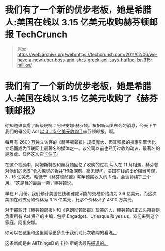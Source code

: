 # 我们有了一个新的优步老板，她是希腊人:美国在线以 3.15 亿美元收购赫芬顿邮报 TechCrunch

> 原文：<https://web.archive.org/web/https://techcrunch.com/2011/02/06/we-have-a-new-uber-boss-and-shes-greek-aol-buys-huffpo-for-315-million/>

# 我们有了一个新的优步老板，她是希腊人:美国在线以 3.15 亿美元收购了《赫芬顿邮报》

你知道谁赢得了超级碗吗？阿里安娜·赫芬顿。根据新闻发布会的消息，今天下午我们的母公司 Aol [以 3 . 15 亿美元收购了](https://web.archive.org/web/20230130100805/http://www.businesswire.com/news/home/20110206005073/en/AOL-Agrees-Acquire-Huffington-Post)赫芬顿邮报。啊。

每月有 2600 万独立访客的《赫芬顿邮报》规模庞大，因其积极的搜索引擎优化立场而成为互联网上最著名的媒体之一。该公司以前也经历过收购动议，最著名的是雅虎。显然这次它[卡住了](https://web.archive.org/web/20230130100805/http://kara.allthingsd.com/20110206/youve-got-arianna-aol-buys-huffington-post-for-315-million-in-cash/)。

在这个视频中，阿姆斯特朗和赫芬顿回忆了收购的过程:两人在 11 月相遇，赫芬顿对他们的愿景“令人惊讶的合并”印象深刻。毫无疑问，美国在线的出价相当可观，3 . 15 亿美元，略低于《赫芬顿邮报》明年预期收入的 5 倍。会谈持续了三个月。“这是我的最后一幕，”赫芬顿说。

早在 6 月份，我们预计美国在线和雅虎可能的交易价格约为 3.6 亿美元，而这次美国在线支付的价格为 3.15 亿美元，比那个价格少了 4500 万美元。

对于那些开《赫芬顿邮报》和《克朗彻顿邮报》玩笑的人，赫芬顿的正式头衔将是负责所有 Aol 资产的主编，包括 Engadget、Urlesque 和 yes us。欢迎来到这个家庭，阿里安娜。

你可以在这里和这里阅读更多关于我们对此次收购的看法[。](https://web.archive.org/web/20230130100805/https://techcrunch.com/2011/02/06/armstrong-memo-aol-huffpo/)

这条新闻是由 AllThingsD 的卡拉·斯威舍最先[报道的。](https://web.archive.org/web/20230130100805/http://kara.allthingsd.com/20110206/youve-got-arianna-aol-buys-huffington-post-for-315-million-in-cash/)